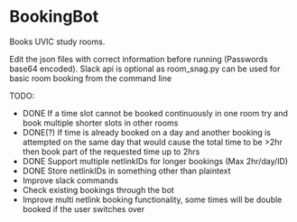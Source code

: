 # BookingBot
Books UVIC study rooms.

Edit the json files with correct information before running (Passwords base64 encoded). Slack api is optional as room_snag.py can be used for basic room booking from the command line

TODO:
  - DONE If a time slot cannot be booked continuously in one room try and book multiple shorter slots in other rooms
  - DONE(?) If time is already booked on a day and another booking is attempted on the same day that would cause the total time to be >2hr then book part of the requested time up to 2hrs
  - DONE Support multiple netlinkIDs for longer bookings (Max 2hr/day/ID)
  - DONE Store netlinkIDs in something other than plaintext
  - Improve slack commands
  - Check existing bookings through the bot
  - Improve multi netlink booking functionality, some times will be double booked if the user switches over
